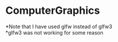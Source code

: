 # ComputerGraphics

*Note that I have used glfw instead of glfw3   
*glfw3 was not working for some reason
